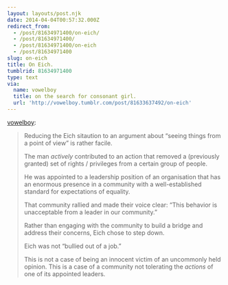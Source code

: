 ```yaml
---
layout: layouts/post.njk
date: 2014-04-04T00:57:32.000Z
redirect_from:
  - /post/81634971400/on-eich/
  - /post/81634971400/
  - /post/81634971400/on-eich
  - /post/81634971400
slug: on-eich
title: On Eich.
tumblrid: 81634971400
type: text
via:
  name: vowelboy
  title: on the search for consonant girl.
  url: 'http://vowelboy.tumblr.com/post/81633637492/on-eich'
---
```

<p><a href="http://vowelboy.tumblr.com/post/81633637492/on-eich" class="tumblr_blog">vowelboy</a>:</p>

<blockquote><p>Reducing the Eich sitaution to an argument about “seeing things from a point of view” is rather facile.</p>

<p>The man <em>actively</em> contributed to an action that removed a (previously granted) set of rights / privileges from a certain group of people.</p>

<p>He was appointed to a leadership position of an organisation that has an enormous presence in a community with a well-established standard for expectations of equality.</p>

<p>That community rallied and made their voice clear: “This behavior is unacceptable from a leader in our community.”</p>

<p>Rather than engaging with the community to build a bridge and address their concerns, Eich chose to step down.</p>

<p>Eich was not “bullied out of a job.”</p>

<p>This is not a case of being an innocent victim of an uncommonly held opinion. This is a case of a community not tolerating the <em>actions</em> of one of its appointed leaders.</p></blockquote>
